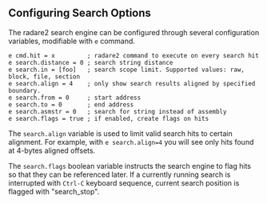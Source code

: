 ## Configuring Search Options

The radare2 search engine can be configured through several configuration variables, modifiable with `e` command.

    e cmd.hit = x         ; radare2 command to execute on every search hit
    e search.distance = 0 ; search string distance
    e search.in = [foo]   ; search scope limit. Supported values: raw, block, file, section
    e search.align = 4    ; only show search results aligned by specified boundary.
    e search.from = 0     ; start address
    e search.to = 0       ; end address
    e search.asmstr = 0   ; search for string instead of assembly
    e search.flags = true ; if enabled, create flags on hits

The `search.align` variable is used to limit valid search hits to certain alignment. For example, with `e search.align=4` you will see only hits found at 4-bytes aligned offsets.

The `search.flags` boolean variable instructs the search engine to flag hits so that they can be referenced later. If a currently running search is interrupted with `Ctrl-C` keyboard sequence, current search position is flagged with "search_stop".
